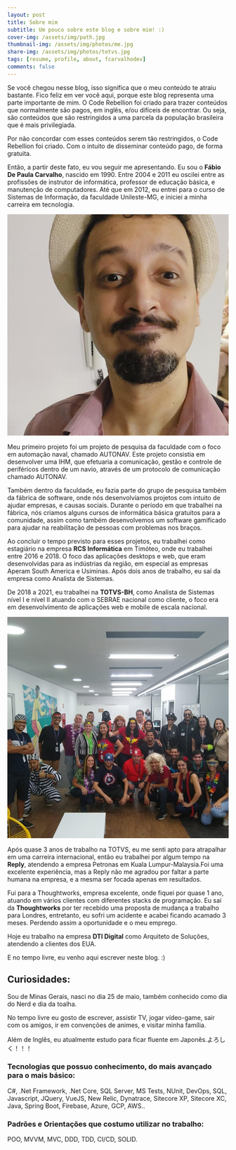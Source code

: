 ```yaml
---
layout: post
title: Sobre mim
subtitle: Um pouco sobre este blog e sobre mim! :)
cover-img: /assets/img/path.jpg
thumbnail-img: /assets/img/photos/me.jpg
share-img: /assets/img/photos/totvs.jpg
tags: [resume, profile, about, fcarvalhodev]
comments: false
---
```


Se você chegou nesse blog, isso significa que o meu conteúdo te atraiu bastante. Fico feliz em ver você aqui, porque este blog representa uma parte importante de mim. O Code Rebellion foi criado para trazer conteúdos que normalmente são pagos, em inglês, e/ou difíceis de encontrar. Ou seja, são conteúdos que são restringidos a uma parcela da população brasileira que é mais privilegiada.

Por não concordar com esses conteúdos serem tão restringidos, o Code Rebellion foi criado. Com o intuito de disseminar conteúdo pago, de forma gratuita.

Então, a partir deste fato, eu vou seguir me apresentando. Eu sou o **Fábio De Paula Carvalho**, nascido em 1990. Entre 2004 e 2011 eu oscilei entre as profissões de instrutor de informática, professor de educação básica, e manutenção de computadores. Até que em 2012, eu entrei para o curso de Sistemas de Informação, da faculdade Unileste-MG, e iniciei a minha carreira em tecnologia.

![alt text](/assets/img/photos/me.jpg)

Meu primeiro projeto foi um projeto de pesquisa da faculdade com o foco em automação naval, chamado AUTONAV. Este projeto consistia em desenvolver uma IHM, que efetuaria a comunicação, gestão e controle de periféricos dentro de um navio, através de um protocolo de comunicação chamado AUTONAV.

Também dentro da faculdade, eu fazia parte do grupo de pesquisa também da fábrica de software, onde nós desenvolvíamos projetos com intuito de ajudar empresas, e causas sociais. Durante o período em que trabalhei na fábrica, nós criamos alguns cursos de informática básica gratuitos para a comunidade, assim como também desenvolvemos um software gamificado para ajudar na reabilitação de pessoas com problemas nos braços.

Ao concluir o tempo previsto para esses projetos, eu trabalhei como estagiário na empresa **RCS Informática** em Timóteo, onde eu trabalhei entre 2016 e 2018. O foco das aplicações desktops e web, que eram desenvolvidas para as indústrias da região, em especial as empresas Aperam South America e Usiminas. Após dois anos de trabalho, eu saí da empresa como Analista de Sistemas.

De 2018 a 2021, eu trabalhei na **TOTVS-BH**, como Analista de Sistemas nível I e nível II atuando com o SEBRAE nacional como cliente, o foco era em desenvolvimento de aplicações web e mobile de escala nacional.

![alt text](/assets/img/photos/totvs.jpg)

Após quase 3 anos de trabalho na TOTVS, eu me senti apto para atrapalhar em uma carreira internacional, então eu trabalhei por algum tempo na **Reply**, atendendo a empresa Petronas em Kuala Lumpur-Malaysia.Foi uma excelente experiência, mas a Reply não me agradou por faltar a parte humana na empresa, e a mesma ser focada apenas em resultados.

Fui para a Thoughtworks, empresa excelente, onde fiquei por quase 1 ano, atuando em vários clientes com diferentes stacks de programação. Eu saí da **Thoughtworks** por ter recebido uma proposta de mudança a trabalho para Londres, entretanto, eu sofri um acidente e acabei ficando acamado 3 meses. Perdendo assim a oportunidade e o meu emprego.

Hoje eu trabalho na empresa **DTI Digital** como Arquiteto de Soluções, atendendo a clientes dos EUA. 

E no tempo livre, eu venho aqui escrever neste blog. :)

## Curiosidades: 

Sou de Minas Gerais, nasci no dia 25 de maio, também conhecido como dia do Nerd e dia da toalha.

No tempo livre eu gosto de escrever, assistir TV, jogar vídeo-game, sair com os amigos, ir em convenções de animes, e visitar minha família.

Além de Inglês, eu atualmente estudo para ficar fluente em Japonês.よろしく！！！

### Tecnologias que possuo conhecimento, do mais avançado para o mais básico:

C#, .Net Framework, .Net Core, SQL Server, MS Tests, NUnit, DevOps,  SQL, Javascript, JQuery, VueJS, New Relic, Dynatrace, Sitecore XP, Sitecore XC, Java, Spring Boot, Firebase, Azure, GCP, AWS..

### Padrões e Orientações que costumo utilizar no trabalho:

POO, MVVM, MVC, DDD, TDD, CI/CD, SOLID.


